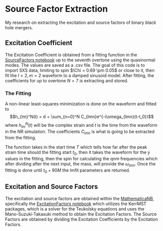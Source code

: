 # Source Factor Extraction

My research on extracting the excitation and source factors of binary black hole mergers.

## Excitation Coefficient

The Excitation Coefficient is obtained from a fitting function in the [SourceFactors notebook](SourceFactors.ipynb) up to the seventh overtone using the quasinormal modes. The values are saved as a .csv file.
The goal of this code is to import SXS data, limiting to spin $\Chi = 0.69 \pm 0.05$ or close to it, then fit the $l=2, m=2$ waveform to a damped sinusoid model. After fitting, the coefficients for up to overtone $N=7$ is extracting and stored.

### The Fitting

A non-linear least-squares minimization is done on the waveform and fitted to $$h_{lm}^N(t) = d + \sum_{n=0}^N C_{lmn}e^{-i\omega_{lmn}(t-t_0)}$$ where $h_{lm}^N(t)$ will be the complex strain and $t$ is the time from the waveform in the NR simulation. The coefficients $C_{lmn}$ is what is going to be extracted from the fitting.

The function takes in the start time $T$ which tells how far after the peak strain time should the fitting start $t_0$, then it takes the waveform for the y values in the fitting, then the spin for calculating the qnm frequencies which after dividing after the next input, the mass, will provide the $\omega_{lmn}$. Once the fitting is done until $t_0 + 90M$ the lmfit parameters are returned.

## Excitation and Source Factors

The excitation and source factors are obtained within the [MathematicaNB](MathematicaNB), specifically the [ExcitationFactors notebook](MathematicaNB/ExcitationFactors.nb) which utilizes the KerrMST packages, which is a solver for the Teukolsky equations and uses the Mano-Suzuki-Takasuki method to obtain the Excitation Factors. The Source Factors are obtained by dividing the Excitation Coefficients by the Excitation Factors.
